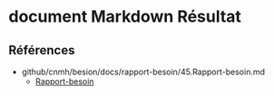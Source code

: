 # document  Markdown Résultat
## Références

- github/cnmh/besion/docs/rapport-besoin/45.Rapport-besoin.md
  - [Rapport-besoin](https://github.com/cnmh/besoin/blob/develop/docs/rapport-besoin/45.Rapport-besoin.md)

